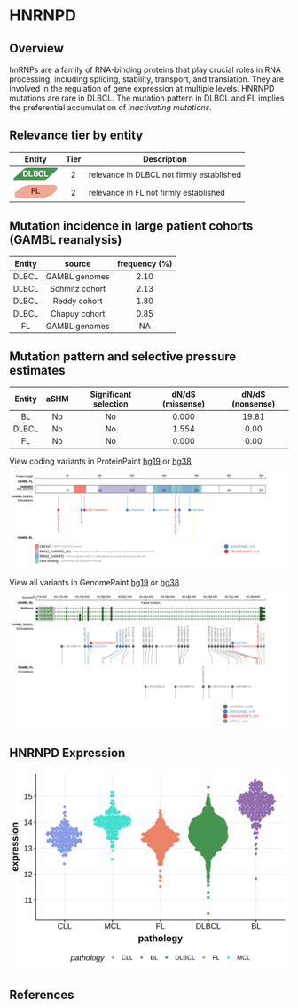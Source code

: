 # HNRNPD

## Overview
hnRNPs are a family of RNA-binding proteins that play crucial roles in RNA processing, including splicing, stability, transport, and translation. They are involved in the regulation of gene expression at multiple levels. HNRNPD mutations are rare in DLBCL. The mutation pattern in DLBCL and FL implies the preferential accumulation of *inactivating mutations*. 

## Relevance tier by entity

|Entity|Tier|Description                           |
|:------:|:----:|--------------------------------------|
|![DLBCL](images/icons/DLBCL_tier1.png) |2   |relevance in DLBCL not firmly established|
|![FL](images/icons/FL_tier2.png)    |2   |relevance in FL not firmly established|

## Mutation incidence in large patient cohorts (GAMBL reanalysis)

|Entity|source        |frequency (%)|
|:------:|:--------------:|:-------------:|
|DLBCL |GAMBL genomes |2.10         |
|DLBCL |Schmitz cohort|2.13         |
|DLBCL |Reddy cohort  |1.80         |
|DLBCL |Chapuy cohort |0.85         |
|FL    |GAMBL genomes |  NA         |

## Mutation pattern and selective pressure estimates

|Entity|aSHM|Significant selection|dN/dS (missense)|dN/dS (nonsense)|
|:------:|:----:|:---------------------:|:----------------:|:----------------:|
|BL    |No  |No                   |0.000           |19.81           |
|DLBCL |No  |No                   |1.554           | 0.00           |
|FL    |No  |No                   |0.000           | 0.00           |



View coding variants in ProteinPaint [hg19](https://morinlab.github.io/LLMPP/GAMBL/HNRNPD_protein.html)  or [hg38](https://morinlab.github.io/LLMPP/GAMBL/HNRNPD_protein_hg38.html)

![](images/proteinpaint/HNRNPD_NM_031370.svg)

View all variants in GenomePaint [hg19](https://morinlab.github.io/LLMPP/GAMBL/HNRNPD.html)  or [hg38](https://morinlab.github.io/LLMPP/GAMBL/HNRNPD_hg38.html)

![](images/proteinpaint/HNRNPD.svg)

## HNRNPD Expression
![](images/gene_expression/HNRNPD_by_pathology.svg)


<!-- FLAGGED FOR TIER 2 -->
<!-- ORIGIN: Unknown -->

## References
